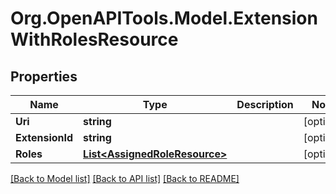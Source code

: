 
# Org.OpenAPITools.Model.ExtensionWithRolesResource

## Properties

Name | Type | Description | Notes
------------ | ------------- | ------------- | -------------
**Uri** | **string** |  | [optional] 
**ExtensionId** | **string** |  | [optional] 
**Roles** | [**List&lt;AssignedRoleResource&gt;**](AssignedRoleResource.md) |  | [optional] 

[[Back to Model list]](../README.md#documentation-for-models)
[[Back to API list]](../README.md#documentation-for-api-endpoints)
[[Back to README]](../README.md)

